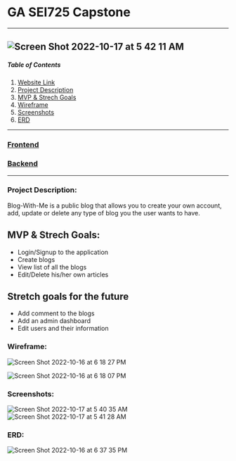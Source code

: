 # GA SEI725 Capstone
---
![Screen Shot 2022-10-17 at 5 42 11 AM](https://user-images.githubusercontent.com/109244177/196157777-5188de58-0d60-41c9-8618-916077f85059.png)
---
##### Table of Contents
1. [Website Link](#websitelink)
2. [Project Description](#projectdescription)  
3. [MVP & Strech Goals](#mvpgoals)
4. [Wireframe](#wireframe)
5. [Screenshots](#screenshots)     
6. [ERD](#erd)

---
### [Frontend](https://enchanting-sable-0bc6dd.netlify.app)<a name="websitelink"></a>
### [Backend](https://blogwithme-backend.herokuapp.com/api/blog)<a name="websitelink"></a>
---
### Project Description:<a name="projectdescription"></a>
Blog-With-Me is a public blog that allows you to create your own account, add, update or delete any type of blog you the user wants to have. 

## MVP & Strech Goals:<a name="mvpgoals"></a>
* Login/Signup to the application
* Create blogs
* View list of all the blogs
* Edit/Delete his/her own articles

## Stretch goals for the future
* Add comment to the blogs
* Add an admin dashboard
* Edit users and their information

### Wireframe:<a name="wireframe"></a>
![Screen Shot 2022-10-16 at 6 18 27 PM](https://user-images.githubusercontent.com/109244177/196064584-a8ad8e0c-5df7-4832-9c84-54cc22bb7c42.png)

![Screen Shot 2022-10-16 at 6 18 07 PM](https://user-images.githubusercontent.com/109244177/196064587-3c05e1cc-0336-48fe-bcb6-fa38f4810687.png)

### Screenshots:<a name="screenshots"></a>
![Screen Shot 2022-10-17 at 5 40 35 AM](https://user-images.githubusercontent.com/109244177/196157819-28fda623-0b03-4b3b-894e-0d911395de46.png)
![Screen Shot 2022-10-17 at 5 41 28 AM](https://user-images.githubusercontent.com/109244177/196157829-22920bcd-8665-4bee-846b-2eb0e27b76d4.png)

### ERD:<a name="erd"></a>
![Screen Shot 2022-10-16 at 6 37 35 PM](https://user-images.githubusercontent.com/109244177/196064589-59197aee-3c82-4459-b1df-1def653527ae.png)

